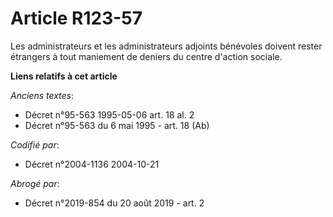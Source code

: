 # Article R123-57

Les administrateurs et les administrateurs adjoints bénévoles doivent rester étrangers à tout maniement de deniers du centre
d'action sociale.

**Liens relatifs à cet article**

_Anciens textes_:

  - Décret n°95-563 1995-05-06 art. 18 al. 2
  - Décret n°95-563 du 6 mai 1995 - art. 18 (Ab)

_Codifié par_:

  - Décret n°2004-1136 2004-10-21

_Abrogé par_:

  - Décret n°2019-854 du 20 août 2019 - art. 2
